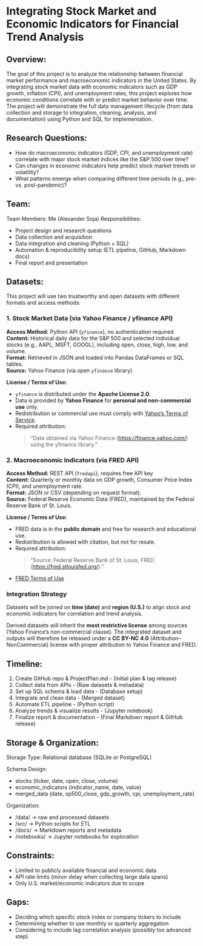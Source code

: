 # Integrating Stock Market and Economic Indicators for Financial Trend Analysis
## Overview: 
The goal of this project is to analyze the relationship between financial market performance and macroeconomic indicators in the United States. 
By integrating stock market data with economic indicators such as GDP growth, inflation (CPI), and unemployment rates, 
this project explores how economic conditions correlate with or predict market behavior over time. 
The project will demonstrate the full data management lifecycle (from data collection and storage to integration, cleaning, analysis, and documentation)
using Python and SQL for implementation. 

## Research Questions: 
- How do macroeconomic indicators (GDP, CPI, and unemployment rate) correlate with major stock market indices like the S&P 500 over time?
- Can changes in economic indicators help predict stock market trends or volatility?
- What patterns emerge when comparing different time periods (e.g., pre- vs. post-pandemic)?

## Team:
Team Members: Me (Alexander Soja)
Responsibilities:
- Project design and research questions
- Data collection and acquisition
- Data integration and cleaning (Python + SQL)
- Automation & reproducibility setup (ETL pipeline, GitHub, Markdown docs)
- Final report and presentation
  
## Datasets:
This project will use two trustworthy and open datasets with different formats and access methods:

### **1. Stock Market Data (via Yahoo Finance / yfinance API)**

**Access Method:** Python API (`yfinance`), no authentication required  
**Content:** Historical daily data for the S&P 500 and selected individual stocks (e.g., AAPL, MSFT, GOOGL), including open, close, high, low, and volume.  
**Format:** Retrieved in JSON and loaded into Pandas DataFrames or SQL tables.  
**Source:** Yahoo Finance (via open `yfinance` library)

**License / Terms of Use:**  
- `yfinance` is distributed under the **Apache License 2.0**.  
- Data is provided by **Yahoo Finance** for **personal and non-commercial use** only.  
- Redistribution or commercial use must comply with [Yahoo’s Terms of Service](https://legal.yahoo.com/us/en/yahoo/terms/otos/index.html).  
- Required attribution:  
  > “Data obtained via Yahoo Finance (https://finance.yahoo.com/) using the yfinance library.”

### **2. Macroeconomic Indicators (via FRED API)**

**Access Method:** REST API (`fredapi`), requires free API key  
**Content:** Quarterly or monthly data on GDP growth, Consumer Price Index (CPI), and unemployment rate.  
**Format:** JSON or CSV (depending on request format).  
**Source:** Federal Reserve Economic Data (FRED), maintained by the Federal Reserve Bank of St. Louis.

**License / Terms of Use:**  
- FRED data is in the **public domain** and free for research and educational use.  
- Redistribution is allowed with citation, but not for resale.  
- Required attribution:  
  > “Source: Federal Reserve Bank of St. Louis, FRED (https://fred.stlouisfed.org/).”  
- [FRED Terms of Use](https://fred.stlouisfed.org/legal)

### **Integration Strategy**

Datasets will be joined on **time (date)** and **region (U.S.)** to align stock and economic indicators for correlation and trend analysis.  

Derived datasets will inherit the **most restrictive license** among sources (Yahoo Finance’s non-commercial clause). The integrated dataset and outputs will therefore be released under a **CC BY-NC 4.0** (Attribution–NonCommercial) license with proper attribution to Yahoo Finance and FRED.

## Timeline: 
1. Create GitHub repo & ProjectPlan.md	-	(Initial plan & tag release)
2. Collect data from APIs -	(Raw datasets & metadata)
3. Set up SQL schema & load data - (Database setup)
4. Integrate and clean data - (Merged dataset)
5. Automate ETL pipeline - (Python script)
6. Analyze trends & visualize results - (Jupyter notebook)
7. Finalize report & documentation - (Final Markdown report & GitHub release)

## Storage & Organization:
Storage Type: Relational database (SQLite or PostgreSQL)

Schema Design:
- stocks (ticker, date, open, close, volume)
- economic_indicators (indicator_name, date, value)
- merged_data (date, sp500_close, gdp_growth, cpi, unemployment_rate)

Organization:
- /data/ → raw and processed datasets
- /src/ → Python scripts for ETL
- /docs/ → Markdown reports and metadata
- /notebooks/ → Jupyter notebooks for exploration
  
## Constraints: 
- Limited to publicly available financial and economic data
- API rate limits (minor delay when collecting large data spans)
- Only U.S. market/economic indicators due to scope

## Gaps:
- Deciding which specific stock index or company tickers to include
- Determining whether to use monthly or quarterly aggregation
- Considering to include lag correlation analysis (possibly too advanced step)
